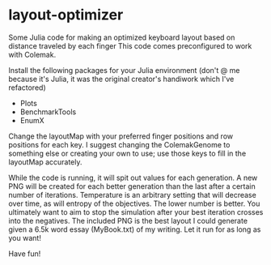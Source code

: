 # layout-optimizer
Some Julia code for making an optimized keyboard layout based on distance traveled by each finger
This code comes preconfigured to work with Colemak.

Install the following packages for your Julia environment (don't @ me because it's Julia, it was the original creator's handiwork which I've refactored)
- Plots
- BenchmarkTools
- EnumX

Change the layoutMap with your preferred finger positions and row positions for each key. I suggest changing the ColemakGenome to something else or creating your own to use; use those keys to fill in the layoutMap accurately.

While the code is running, it will spit out values for each generation. A new PNG will be created for each better generation than the last after a certain number of iterations.
Temperature is an arbitrary setting that will decrease over time, as will entropy of the objectives. The lower number is better. You ultimately want to aim to stop the simulation after your best iteration crosses into the negatives.
The included PNG is the best layout I could generate given a 6.5k word essay (MyBook.txt) of my writing. Let it run for as long as you want!

Have fun!
